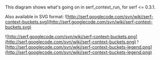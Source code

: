 This diagram shows what's going on in serf\_context\_run, for serf <= 0.3.1.

Also available in SVG format: ![http://serf.googlecode.com/svn/wiki/serf-context-buckets.svg](http://serf.googlecode.com/svn/wiki/serf-context-buckets.svg)

![http://serf.googlecode.com/svn/wiki/serf-context-buckets.png](http://serf.googlecode.com/svn/wiki/serf-context-buckets.png)
![http://serf.googlecode.com/svn/wiki/serf-context-buckets-legend.png](http://serf.googlecode.com/svn/wiki/serf-context-buckets-legend.png)